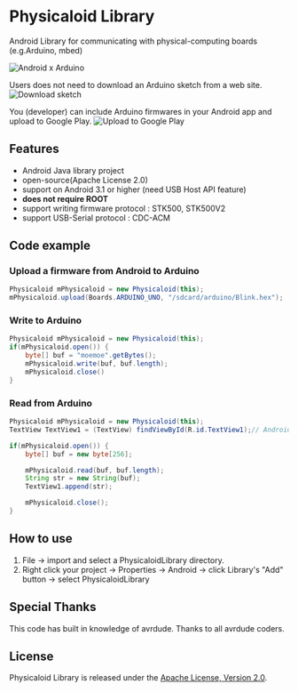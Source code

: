 Physicaloid Library
==================

Android Library for communicating with physical-computing boards (e.g.Arduino, mbed)

![Android x Arduino](https://lh5.googleusercontent.com/-weC-lA-1rdw/UeaCzIrWR3I/AAAAAAAACno/u-ZapAmzkz8/s640/android_arduino.jpg)


Users does not need to download an Arduino sketch from a web site.
![Download sketch](https://lh3.googleusercontent.com/-Hh-vISkTL6w/UeaC5moml2I/AAAAAAAACn8/g7Dozio1QrE/s640/physicaloid_download.png)


You (developer) can include Arduino firmwares in your Android app and upload to Google Play.
![Upload to Google Play](https://lh6.googleusercontent.com/-lzDrLOSohUY/UeaC5p7Z0uI/AAAAAAAACoA/hcqRjLUe6JQ/s640/physicaloid_upload.png)


Features
-----------------
- Android Java library project
- open-source(Apache License 2.0)
- support on Android 3.1 or higher (need USB Host API feature)
- **does not require ROOT**
- support writing firmware protocol : STK500, STK500V2
- support USB-Serial protocol : CDC-ACM


Code example
-----------------

### Upload a firmware from Android to Arduino ###
```java
Physicaloid mPhysicaloid = new Physicaloid(this);
mPhysicaloid.upload(Boards.ARDUINO_UNO, "/sdcard/arduino/Blink.hex");
```


### Write to Arduino ###
```java
Physicaloid mPhysicaloid = new Physicaloid(this);
if(mPhysicaloid.open()) {
    byte[] buf = "moemoe".getBytes();
    mPhysicaloid.write(buf, buf.length);
    mPhysicaloid.close()
}
```


### Read from Arduino ###
```java
Physicaloid mPhysicaloid = new Physicaloid(this);
TextView TextView1 = (TextView) findViewById(R.id.TextView1);// Android TextView

if(mPhysicaloid.open()) {
    byte[] buf = new byte[256];

    mPhysicaloid.read(buf, buf.length);
    String str = new String(buf);
    TextView1.append(str);

    mPhysicaloid.close();
}
```

How to use
-----------------
1. File -> import and select a PhysicaloidLibrary directory.
2. Right click your project -> Properties -> Android -> click Library's "Add" button -> select PhysicaloidLibrary


Special Thanks
-----------------
This code has built in knowledge of avrdude.
Thanks to all avrdude coders.


License
-----------------
Physicaloid Library is released under the [Apache License, Version 2.0](http://www.apache.org/licenses/LICENSE-2.0).
